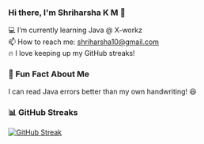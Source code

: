 ### Hi there, I'm Shriharsha K M 👋  

💻 I’m currently learning Java @ X-workz<br> 
📫 How to reach me: shriharsha10@gmail.com  
🔥 I love keeping up my GitHub streaks!  

### 🌟 Fun Fact About Me  
I can read Java errors better than my own handwriting! 😆  

### 📊 GitHub Streaks  
[![GitHub Streak](https://streak-stats.demolab.com/?user=ShriAlt&theme=dark&hide_border=true)](https://git.io/streak-stats)



 


